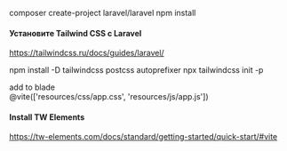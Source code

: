 composer create-project laravel/laravel
npm install

#### Установите Tailwind CSS с Laravel
https://tailwindcss.ru/docs/guides/laravel/

npm install -D tailwindcss postcss autoprefixer
npx tailwindcss init -p

add  to blade   
@vite(['resources/css/app.css', 'resources/js/app.js'])


#### Install TW Elements
https://tw-elements.com/docs/standard/getting-started/quick-start/#vite


